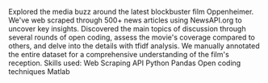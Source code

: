 Explored the media buzz around the latest blockbuster film Oppenheimer. We've web scraped through 500+ news articles using NewsAPI.org to uncover key insights. Discovered the main topics of discussion through several rounds of open coding, assess the movie's coverage compared to others, and delve into the details with tfidf analysis. We manually annotated the entire dataset for a comprehensive understanding of the film's reception. 
Skills used:
  Web Scraping
  API
  Python
  Pandas
  Open coding techniques
  Matlab

